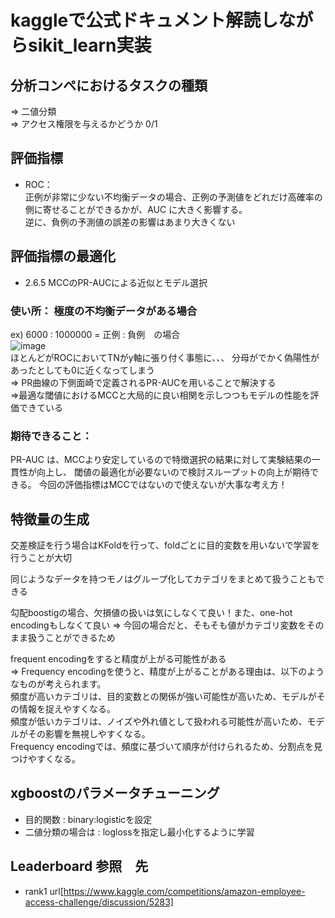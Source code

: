 # kaggleで公式ドキュメント解読しながらsikit_learn実装
  
## 分析コンペにおけるタスクの種類
⇒ 二値分類  
⇒ アクセス権限を与えるかどうか 0/1   

## 評価指標
- ROC：  
正例が非常に少ない不均衡データの場合、正例の予測値をどれだけ高確率の側に寄せることができるかが、AUC に大きく影響する。  
逆に、負例の予測値の誤差の影響はあまり大きくない

## 評価指標の最適化
- 2.6.5 MCCのPR-AUCによる近似とモデル選択
### 使い所： 極度の不均衡データがある場合
ex) 6000 : 1000000 = 正例 : 負例　の場合  
![image](https://github.com/Yuma-Tsukakoshi/CrossViT-Summary-/assets/107422037/6f5e6a13-f3d2-4a23-876d-7e7058ede43c)  
ほとんどがROCにおいてTNがy軸に張り付く事態に、、、 分母がでかく偽陽性があったとしても0に近くなってしまう  
⇒ PR曲線の下側面崎で定義されるPR-AUCを用いることで解決する  
⇒最適な閾値におけるMCCと大局的に良い相関を示しつつもモデルの性能を評価できている  

### 期待できること：  
PR-AUC は、MCCより安定しているので特徴選択の結果に対して実験結果の一貫性が向上し、
閾値の最適化が必要ないので検討スループットの向上が期待できる。
今回の評価指標はMCCではないので使えないが大事な考え方！

## 特徴量の生成
交差検証を行う場合はKFoldを行って、foldごとに目的変数を用いないで学習を行うことが大切

同じようなデータを持つモノはグループ化してカテゴリをまとめて扱うこともできる

勾配boostigの場合、欠損値の扱いは気にしなくて良い！また、one-hot encodingもしなくて良い
⇒ 今回の場合だと、そもそも値がカテゴリ変数をそのまま扱うことができるため

frequent encodingをすると精度が上がる可能性がある  
⇒ Frequency encodingを使うと、精度が上がることがある理由は、以下のようなものが考えられます。  
頻度が高いカテゴリは、目的変数との関係が強い可能性が高いため、モデルがその情報を捉えやすくなる。  
頻度が低いカテゴリは、ノイズや外れ値として扱われる可能性が高いため、モデルがその影響を無視しやすくなる。  
Frequency encodingでは、頻度に基づいて順序が付けられるため、分割点を見つけやすくなる。

## xgboostのパラメータチューニング
- 目的関数 : binary:logisticを設定
- 二値分類の場合は : loglossを指定し最小化するように学習

## Leaderboard 参照　先
- rank1
url[https://www.kaggle.com/competitions/amazon-employee-access-challenge/discussion/5283]
